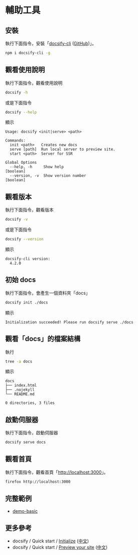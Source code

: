 
# 輔助工具


## 安裝

執行下面指令，安裝「[docsify-cli](https://www.npmjs.com/package/docsify-cli/) ([GitHub](https://github.com/QingWei-Li/docsify-cli))」。

``` bash
npm i docsify-cli -g
```

## 觀看使用說明

執行下面指令，觀看使用說明

``` bash
docsify -h
```

或是下面指令

``` bash
docsify --help
```

顯示

```
Usage: docsify <init|serve> <path>

Commands:
  init <path>   Creates new docs
  serve [path]  Run local server to preview site.
  start <path>  Server for SSR

Global Options
  --help, -h     Show help                                             [boolean]
  --version, -v  Show version number                                   [boolean]
```

## 觀看版本

執行下面指令，觀看版本

``` bash
docsify -v
```

或是下面指令

``` bash
docsify --version
```

顯示

```
docsify-cli version:
  4.2.0
```


## 初始 docs

執行下面指令，會產生一個資料夾「docs」

``` bash
docsify init ./docs
```

顯示

```
Initialization succeeded! Please run docsify serve ./docs
```


## 觀看「docs」的檔案結構

執行

``` bash
tree -a docs
```

顯示

```
docs
├── index.html
├── .nojekyll
└── README.md

0 directories, 3 files
```


## 啟動伺服器

執行下面指令，啟動伺服器

``` bash
docsify serve docs
```


## 觀看首頁

執行下面指令，觀看首頁「[http://localhost:3000](http://localhost:3000)」。

``` bash
firefox http://localhost:3000
```


## 完整範例

* [demo-basic](https://github.com/foreachsam/note-tool-docsify/tree/gh-pages/docs/example/docsify-cli/demo-basic/)


## 更多參考

* docsify / Quick start / [Initialize](https://docsify.now.sh/quickstart?id=initialize) ([中文](https://docsify.now.sh/zh-cn/quickstart?id=%e5%88%9d%e5%a7%8b%e5%8c%96%e9%a1%b9%e7%9b%ae))
* docsify / Quick start / [Preview your site](https://docsify.now.sh/quickstart?id=preview-your-site) ([中文](https://docsify.now.sh/zh-cn/quickstart?id=%e6%9c%ac%e5%9c%b0%e9%a2%84%e8%a7%88%e7%bd%91%e7%ab%99))
